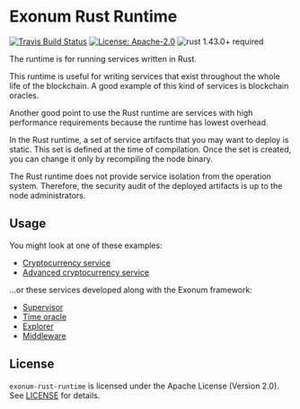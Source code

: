# Exonum Rust Runtime

[![Travis Build Status](https://img.shields.io/travis/exonum/exonum/master.svg?label=Linux%20Build)](https://travis-ci.com/exonum/exonum)
[![License: Apache-2.0](https://img.shields.io/github/license/exonum/exonum.svg)](https://github.com/exonum/exonum/blob/master/LICENSE)
![rust 1.43.0+ required](https://img.shields.io/badge/rust-1.43.0+-blue.svg?label=Required%20Rust)

The runtime is for running services written in Rust.

This runtime is useful for writing services that exist throughout the whole life
of the blockchain. A good example of this kind of services is blockchain oracles.

Another good point to use the Rust runtime are services with high performance
requirements because the runtime has lowest overhead.

In the Rust runtime, a set of service artifacts that you may want to deploy is
static. This set is defined at the time of compilation. Once the set is created,
you can change it only by recompiling the node binary.

The Rust runtime does not provide service isolation from the
operation system. Therefore, the security audit of the deployed artifacts
is up to the node administrators.

## Usage

You might look at one of these examples:

- [Cryptocurrency service][cryptocurrency]
- [Advanced cryptocurrency service][cryptocurrency-advanced]

...or these services developed along with the Exonum framework:

- [Supervisor](https://crates.io/crates/exonum-supervisor)
- [Time oracle](https://crates.io/crates/exonum-time)
- [Explorer](https://crates.io/crates/exonum-explorer-service)
- [Middleware](https://crates.io/crates/exonum-middleware-service)

## License

`exonum-rust-runtime` is licensed under the Apache License (Version 2.0).
See [LICENSE](LICENSE) for details.

[cryptocurrency]: https://github.com/exonum/exonum/blob/master/examples/cryptocurrency#readme
[cryptocurrency-advanced]: https://github.com/exonum/exonum/blob/master/examples/cryptocurrency-advanced#readme
